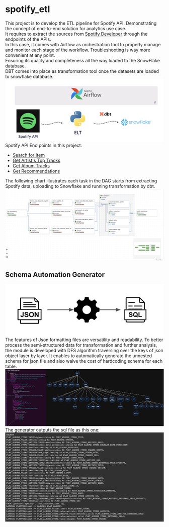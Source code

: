 # spotify_etl
 
This project is to develop the ETL pipeline for Spotify API. Demonstrating the concept of end-to-end solution for analytics use case.<br />
It requires to extract the sources from [Spotify Developer](https://developer.spotify.com/) through the endpoints of the APIs. <br />
In this case, it comes with Airflow as orchestration tool to properly manage and monitor each stage of the workflow. Troubleshooting is way more convenient at any point. <br />
Ensuring its quality and completeness all the way loaded to the SnowFlake database. <br />
DBT comes into place as transformation tool once the datasets are loaded to snowflake database. <br />
![Project Structure](images/Project_Structure.png)
Spotify API End points in this project:<br />
- [Search for Item](https://developer.spotify.com/documentation/web-api/reference/search)<br />
- [Get Artist's Top Tracks](https://developer.spotify.com/documentation/web-api/reference/get-an-artists-top-tracks)<br />
- [Get Album Tracks](https://developer.spotify.com/documentation/web-api/reference/get-an-albums-tracks)<br />
- [Get Recommendations](https://developer.spotify.com/documentation/web-api/reference/get-recommendations)<br />

The following chart illustrates each task in the DAG starts from extracting Spotify data, uploading to Snowflake and running transformation by dbt.<br />
![DAG](images/DAG.png)

## Schema Automation Generator
![Shcema Tool](images/schema_tool.png)<br />
The features of Json formatting files are versatility and readability.
To better process the semi-structured data for transformation and further analysis, the module is developed with DFS algorithm traversing over the keys of json object layer by layer.
It enables to automatically generate the unnested schema for json file and also waive the cost of hardcoding schema for each table.
![Json Object](images/json_object.png)
The generator outputs the sql file as this one:
![SQL Query](images/sql_query.png)

